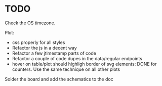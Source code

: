 # TODO

Check the OS timezone.

Plot:
  - css properly for all styles
  - Refactor the js in a decent way
  - Refactor a few jtimestamp parts of code
  - Refactor a couple of code dupes in the data/regular endpoints
  - hover on table/plot should highligh border of svg elements:
      DONE for counters. Use the same technique on all other plots

Solder the board and add the schematics to the doc
